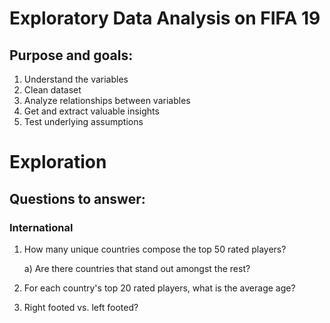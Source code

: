 # Exploratory Data Analysis on FIFA 19

## Purpose and goals:

1. Understand the variables
2. Clean dataset
3. Analyze relationships between variables
4. Get and extract valuable insights
5. Test underlying assumptions

# Exploration

## Questions to answer:

### International

1. How many unique countries compose the top 50 rated players?

    a) Are there countries that stand out amongst the rest?
    
2. For each country's top 20 rated players, what is the average age?
3. Right footed vs. left footed?

